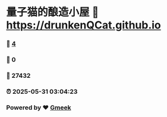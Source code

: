 # 量子猫的酿造小屋 :link: https://drunkenQCat.github.io 
### :page_facing_up: [4](https://drunkenQCat.github.io/tag.html) 
### :speech_balloon: 0 
### :hibiscus: 27432 
### :alarm_clock: 2025-05-31 03:04:23 
### Powered by :heart: [Gmeek](https://github.com/Meekdai/Gmeek)
